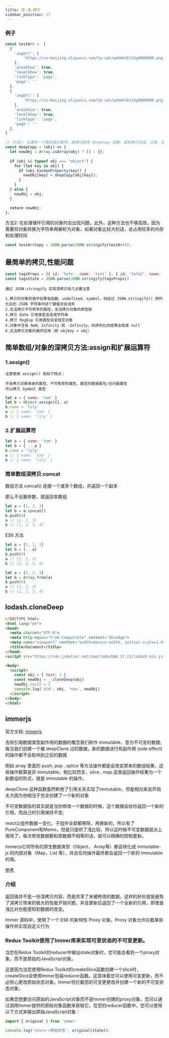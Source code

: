 ```yaml
---
title: 深-浅-拷贝
sidebar_position: 17
---
```


### 例子
```js
const testArr =  [
  {
    'imgUrl': [
        'https://cn-beijing.aliyuncs.com/tp-uat/pmhmh1kt24g0000000.png'
    ],
    'areaShow': true,
    'levelShow': true,
    'linkType': 'page',
    'page': ''
  },
  {
    'imgUrl': [
        'https://cn-beijing.aliyuncs.com/tp-uat/pmhmh1kt24g0000000.png'
    ],
    'areaShow': true,
    'levelShow': true,
    'linkType': 'page',
    'page': ''
  },
]

// 方法1: 当遇到一个数组或对象时，就递归调用 deepCopy 函数，直到拷贝完成。注意，在拷贝对象属性时，需要使用 hasOwnProperty 方法来判断是否是对象自身的属性，以避免拷贝原型链上的属性。
const deepCopy = (obj) => {
  let newObj = Array.isArray(obj) ? [] : {};
  
  if (obj && typeof obj === "object") {
    for (let key in obj) {
      if (obj.hasOwnProperty(key)) {
        newObj[key] = deepCopy(obj[key]);
      }
    }
  } else {
    newObj = obj;
  }

  return newObj;
};
```

方法2: 在处理循环引用的对象时会出现问题。此外，这种方法也不够高效，因为需要将对象转换为字符串再解析为对象，如果对象比较大的话，会占用较多的内存和处理时间

```js
const testArrCopy = JSON.parse(JSON.stringify(testArr));
```

## 最简单的拷贝,性能问题
```js
const tagsProps = [{ id: 'tefe', name: 'test' }, { id: 'tefe2', name: 'test2' }]
const tagsState = JSON.parse(JSON.stringify(tagsProps))
```

```
通过 JSON.stringify 实现深拷贝有几点要注意

1.拷贝的对象的值中如果有函数、undefined、symbol，则经过 JSON.stringify() 序列化后的 JSON 字符串中这个键值对会消失
2.无法拷贝不可枚举的属性，无法拷贝对象的原型链
3.拷贝 Date 引用类型会变成字符串
4.拷贝 RegExp 引用类型会变成空对象
5.对象中含有 NaN、Infinity 和 -Infinity，则序列化的结果会变成 null
6.无法拷贝对象的循环应用（即 objkey = obj）
```

## 简单数组/对象的深拷贝方法:assign和扩展运算符
### 1.assign()
```
注意使用 assign() 有如下特点：

不会拷贝对象继承的属性、不可枚举的属性、属性的数据属性/访问器属性
可以拷贝 Symbol 类型
```

```js
let a = { name: 'tom' }
let b = Object.assign({}, a)
b.name = 'lily'
a // { name: 'tom' }
b // { name: 'lily' }
```

### 2.扩展运算符
```js
let a = { name: 'tom' }
let b = { ...a }
b.name = 'lily'
a // { name: 'tom' }
b // { name: 'lily' }
```

### 简单数组深拷贝:concat
数组方法 concat() 连接一个或多个数组，并返回一个副本

那么不设置参数，就返回本数组
```js
let a = [1, 2, 3]
let b = a.concat()
b.push(4)
a // [1, 2, 3]
b // [1, 2, 3, 4]
```

ES6 方法
```js
let a = [1, 2, 3]
let b = [...a]
b.push(4)
a // [1, 2, 3]
b // [1, 2, 3, 4]
```

```js
let a = [1, 2, 3]
let b = Array.from(a)
b.push(4)
a // [1, 2, 3]
b // [1, 2, 3, 4]
```

## lodash.cloneDeep
```html
<!DOCTYPE html>
<html lang="en">
<head>
  <meta charset="UTF-8">
  <meta http-equiv="X-UA-Compatible" content="IE=edge">
  <meta name="viewport" content="width=device-width, initial-scale=1.0">
  <title>Document</title>
</head>
<script src="https://cdn.jsdelivr.net/npm/lodash@4.17.21/lodash.min.js"></script>

<body>
  <script>
    const obj = { test: 1 }
    const newObj = _.cloneDeep(obj)
    newObj.test2 = 2
    console.log('old', obj, 'new', newObj)
  </script>
</body>
</html>
```

## immerjs
官方文档: [immerjs](https://immerjs.github.io/immer/zh-CN/)

去除引用数据类型副作用的数据的概念我们称作 immutable，意为不可变的数据;每当我们创建一个被 deepClone 过的数据，新的数据进行有副作用 (side effect) 的操作都不会影响到之前的数据

例如 array 里面的 push, pop , splice 等方法操作都是会改变原来的数组结果，这些操作都算是非 immutable。相比较而言，slice , map 这类返回操作结果为一个新数组的形式，就是 immutable 的操作。

deepClone 这种函数虽然断绝了引用关系实现了immutable，但是相对来说开销太大因为他相当于完全创建了一个新的对象

不可变数据指的其实就是当你修改一个数据的时候，这个数据会给你返回一个新的引用，而自己的引用保持不变;

react父组件数据一变化，子组件全部都移除，再换新的，所以有了PureComponent和Memo，但是只提供了浅比较，所以这时候不可变数据就派上用场了，每次修改数据都和原数据不相等的话，就可以精确的控制更新。

immerjs它将所有的原生数据类型（Object， Array等）都会转化成 immutable-js 的内部对象（Map，List 等），并且任何操作最终都会返回一个新的 immutable 的值。


[参考](https://zhuanlan.zhihu.com/p/453357618)

### 介绍
返回值并不是一份深拷贝内容，而是共享了未被修改的数据，这样的好处就是避免了深拷贝带来的极大的性能开销问题，并且更新后返回了一个全新的引用，即使是浅比对也能感知到数据的改变。

Immer 源码中，使用了一个 ES6 的新特性 Proxy 对象。Proxy 对象允许拦截某些操作并实现自定义行为

### Redux Toolkit使用了Immer库来实现可变状态的不可变更新。
当您在Redux Toolkit的reducer中输出state对象时，您可能会看到一个proxy对象，而不是原始的JavaScript对象。

这是因为当您使用Redux Toolkit的createSlice函数创建一个slice时，createSlice会使用Immer包装reducer函数。这意味着您可以使用可变更新，而不必担心更改原始状态对象。Immer将拦截您的可变更更改并创建一个新的不可变状态对象。

如果您想要访问原始的JavaScript对象而不是Immer创建的proxy对象，您可以通过调用Immer提供的原始对象函数来获取它。在您的reducer函数中，您可以使用以下方式来输出原始JavaScript对象：
```js
import { original } from 'immer'

console.log('store->原始状态', original(state));
```
